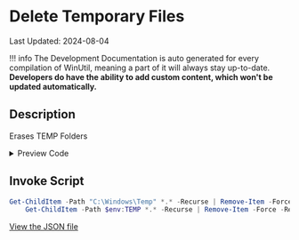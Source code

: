 # Delete Temporary Files

Last Updated: 2024-08-04


!!! info
     The Development Documentation is auto generated for every compilation of WinUtil, meaning a part of it will always stay up-to-date. **Developers do have the ability to add custom content, which won't be updated automatically.**


## Description

Erases TEMP Folders

<!-- BEGIN CUSTOM CONTENT -->

<!-- END CUSTOM CONTENT -->

<details>
<summary>Preview Code</summary>

```json
{
  "Content": "Delete Temporary Files",
  "Description": "Erases TEMP Folders",
  "category": "Essential Tweaks",
  "link": "https://christitustech.github.io/winutil/dev/tweaks/Essential-Tweaks/DeleteTempFiles",
  "panel": "1",
  "Order": "a002_",
  "InvokeScript": [
    "Get-ChildItem -Path \"C:\\Windows\\Temp\" *.* -Recurse | Remove-Item -Force -Recurse
    Get-ChildItem -Path $env:TEMP *.* -Recurse | Remove-Item -Force -Recurse"
  ]
}
```
</details>

## Invoke Script

```powershell
Get-ChildItem -Path "C:\Windows\Temp" *.* -Recurse | Remove-Item -Force -Recurse
    Get-ChildItem -Path $env:TEMP *.* -Recurse | Remove-Item -Force -Recurse

```
<!-- BEGIN SECOND CUSTOM CONTENT -->

<!-- END SECOND CUSTOM CONTENT -->

[View the JSON file](https://github.com/ChrisTitusTech/winutil/tree/main/config/tweaks.json)


